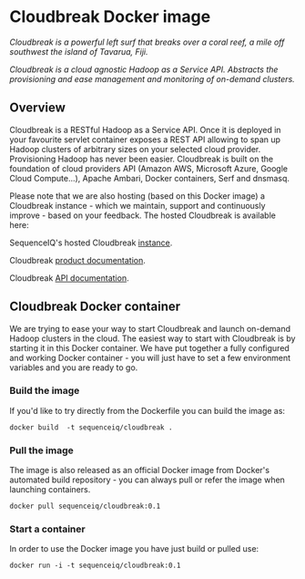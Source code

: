 Cloudbreak Docker image
=================

*Cloudbreak is a powerful left surf that breaks over a coral reef, a mile off southwest the island of Tavarua, Fiji.*

*Cloudbreak is a cloud agnostic Hadoop as a Service API. Abstracts the provisioning and ease management and monitoring of on-demand clusters.*

## Overview

Cloudbreak is a RESTful Hadoop as a Service API. Once it is deployed in your favourite servlet container exposes a REST API allowing to span up Hadoop clusters of arbitrary sizes on your selected cloud provider. Provisioning Hadoop has never been easier. Cloudbreak is built on the foundation of cloud providers API (Amazon AWS, Microsoft Azure, Google Cloud Compute...), Apache Ambari, Docker containers, Serf and dnsmasq.

Please note that we are also hosting (based on this Docker image) a Cloudbreak instance - which we maintain, support and continuously improve - based on your feedback. The hosted Cloudbreak is available here: 

SequenceIQ's hosted Cloudbreak [instance](https://cloudbreak.sequenceiq.com/).

Cloudbreak [product documentation](http://sequenceiq.com/cloudbreak/).

Cloudbreak [API documentation](http://docs.cloudbreak.apiary.io/).

## Cloudbreak Docker container 

We are trying to ease your way to start Cloudbreak and launch on-demand Hadoop clusters in the cloud. The easiest way to start with Cloudbreak is by starting it in  this Docker container. We have put together a fully configured and working Docker container - you will just have to set a few environment variables and you are ready to go.

### Build the image

If you'd like to try directly from the Dockerfile you can build the image as:
```
docker build  -t sequenceiq/cloudbreak .
```
### Pull the image

The image is also released as an official Docker image from Docker's automated build repository - you can always pull or refer the image when launching containers.

```
docker pull sequenceiq/cloudbreak:0.1
```

### Start a container

In order to use the Docker image you have just build or pulled use:

```
docker run -i -t sequenceiq/cloudbreak:0.1 
```



